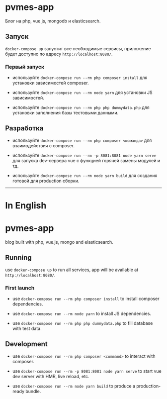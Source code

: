 # pvmes-app
Блог на php, vue.js, mongodb и elasticsearch.

## Запуск
`docker-compose up` запустит все необходимые сервисы, приложение будет доступно по адресу `http://localhost:8080/`.

### Первый запуск
- используйте `docker-compose run --rm php composer install` для установки зависимостей composer.

- используйте `docker-compose run --rm node yarn` для установки JS  зависимостей.

- используйте `docker-compose run --rm php php dummydata.php` для установки заполнения базы тестовыми данными.

## Разработка

- используйте `docker-compose run --rm php composer <команда>` для взаимодействия с composer.

- используйте `docker-compose run --rm -p 8081:8081 node yarn serve` для запуска dev-сервера vue с функцией горячей замены модулей и тд.

- используйте `docker-compose run --rm node yarn build` для создания готовой для production сборки.
 

---
# In English
# pvmes-app
blog built with php, vue.js, mongo and elasticsearch.

## Running
use `docker-compose up` to run all services, app will be available at `http://localhost:8080/`.

### First launch
- use `docker-compose run --rm php composer install` to install composer dependencies.

- use `docker-compose run --rm node yarn` to install JS dependencies.

- use `docker-compose run --rm php php dummydata.php` to fill database with test data.



## Development

- use `docker-compose run --rm php composer <command>` to interact with composer.

- use `docker-compose run --rm -p 8081:8081 node yarn serve` to start vue dev server with HMR, live reload, etc. 

- use `docker-compose run --rm node yarn build` to produce a production-ready bundle. 
 
